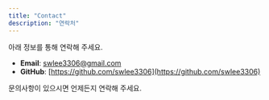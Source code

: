 ```yaml
---
title: "Contact"
description: "연락처"
---
```


아래 정보를 통해 연락해 주세요.

- **Email**: [swlee3306@gmail.com](mailto:swlee3306@gmail.com)
- **GitHub**: [https://github.com/swlee3306](https://github.com/swlee3306)

문의사항이 있으시면 언제든지 연락해 주세요.

